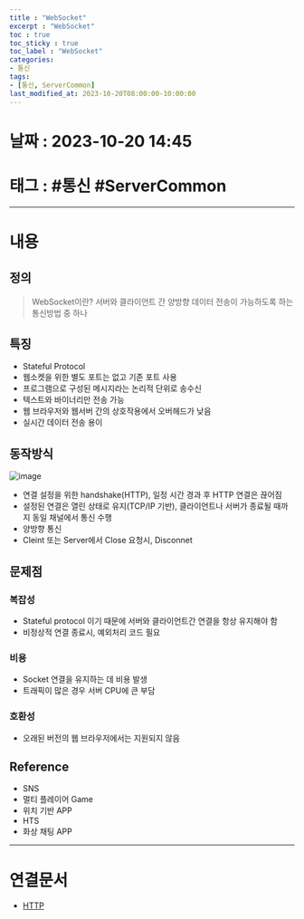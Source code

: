 ```yaml
---
title : "WebSocket"
excerpt : "WebSocket"
toc : true
toc_sticky : true
toc_label : "WebSocket"
categories:
- 통신
tags:
- [통신, ServerCommon]
last_modified_at: 2023-10-20T08:00:00-10:00:00
---
```


# 날짜 : 2023-10-20 14:45

# 태그 : #통신 #ServerCommon
---

# 내용

## 정의
> WebSocket이란?
> 서버와 클라이언트 간 양방향 데이터 전송이 가능하도록 하는 통신방법 중 하나

## 특징
- Stateful Protocol
- 웹소켓을 위한 별도 포트는 없고 기존 포트 사용
- 프로그램으로 구성된 메시지라는 논리적 단위로 송수신
- 텍스트와 바이너리만 전송 가능
- 웹 브라우저와 웹서버 간의 상호작용에서 오버헤드가 낮음
- 실시간 데이터 전송 용이

## 동작방식
  
![image](../../assets/images/WebSocketProcess.png)
- 연결 설정을 위한 handshake(HTTP), 일정 시간 경과 후 HTTP 연결은 끊어짐
- 설정된 연결은 열린 상태로 유지(TCP/IP 기반), 클라이언트나 서버가 종료될 때까지 동일 채널에서 통신 수행
- 양방향 통신
- Cleint 또는 Server에서 Close 요청시, Disconnet

## 문제점

### 복잡성
- Stateful protocol 이기 때문에 서버와 클라이언트간 연결을 항상 유지해야 함
- 비정상적 연결 종료시, 예외처리 코드 필요

### 비용
- Socket 연결을 유지하는 데 비용 발생
- 트래픽이 많은 경우 서버 CPU에 큰 부담

### 호환성
- 오래된 버전의 웹 브라우저에서는 지원되지 않음

## Reference
- SNS
- 멀티 플레이어 Game
- 위치 기반 APP
- HTS
- 화상 채팅 APP

---

# 연결문서
- [HTTP](../../servercommon/servercommon-HTTP)